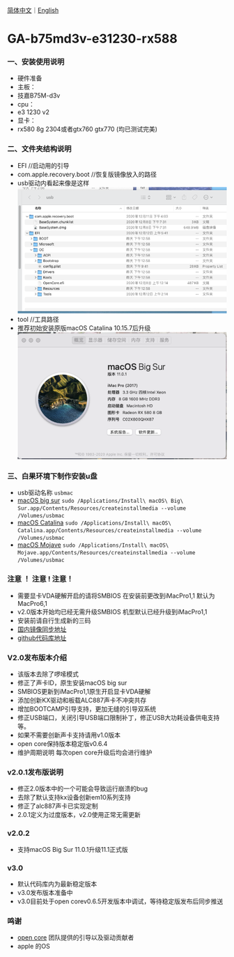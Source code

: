 [简体中文](/README.md)｜[English](/README_en.md)

GA-b75md3v-e31230-rx588
=======================


###  一、安装使用说明 ###

- 硬件准备
- 主板：
- 技嘉B75M-d3v
- cpu：
- e3 1230 v2
- 显卡：
- rx580 8g 2304或者gtx760 gtx770 (均已测试完美)

### 二、文件夹结构说明 ###

- EFI //启动用的引导
- com.apple.recovery.boot //恢复版镜像放入的路径
- usb驱动内看起来像是这样
![image](/usb.png)
- tool //工具路径
- 推荐初始安装原版macOS Catalina 10.15.7后升级 
![image](/macOS%20Big%20Sur.png)
### 三、白果环境下制作安装u盘 ###
- usb驱动名称 `usbmac`
- [macOS big sur](https://apps.apple.com/cn/app/macos-big-sur/id1526878132?mt=12) `sudo /Applications/Install\ macOS\ Big\ Sur.app/Contents/Resources/createinstallmedia --volume /Volumes/usbmac`
- [macOS Catalina](https://itunes.apple.com/cn/app/macos-catalina/id1466841314?ls=1&mt=12) `sudo /Applications/Install\ macOS\ Catalina.app/Contents/Resources/createinstallmedia --volume /Volumes/usbmac`
- [macOS Mojave](https://itunes.apple.com/cn/app/macos-mojave/id1398502828?ls=1&mt=12) `sudo /Applications/Install\ macOS\ Mojave.app/Contents/Resources/createinstallmedia --volume /Volumes/usbmac`
### 注意 ！ 注意 ! 注意！ ###

- 需要显卡VDA硬解开启的请将SMBIOS 在安装前更改到iMacPro1,1 默认为MacPro6,1
- v2.0版本开始均已经无需升级SMBIOS 机型默认已经升级到iMacPro1,1
- 安装前请自行生成新的三码
- [国内镜像同步地址](https://gitee.com/yaming-network/OpenCore-GA-b75)
- [github代码库地址](https://github.com/wy414012/OpenCore-GA-b75)

### V2.0发布版本介绍 ###
- 该版本去除了啰嗦模式
- 修正了声卡ID，原生安装macOS big sur 
- SMBIOS更新到iMacPro1,1原生开启显卡VDA硬解
- 添加创新KX驱动和板载ALC887声卡不冲突共存
- 增加BOOTCAMP引导支持，更加无缝的引导双系统
- 修正USB端口，关闭引导USB端口限制补丁，修正USB大功耗设备供电支持等。
- 如果不需要创新声卡支持请用v1.0版本
- open core保持版本稳定版v0.6.4
- 维护周期说明 每次open core升级后均会进行维护
### v2.0.1发布版说明 ###
- 修正2.0版本中的一个可能会导致运行崩溃的bug
- 去除了默认支持kx设备创新em10系列支持
- 修正了alc887声卡已实现定制
- 2.0.1定义为过度版本，v2.0使用正常无需更新
### v2.0.2 ###
- 支持macOS Big Sur 11.0.1升级11.1正式版

### v3.0 ###
- 默认代码库内为最新稳定版本
- v3.0发布版本准备中
- v3.0目前处于open corev0.6.5开发版本中调试，等待稳定版发布后同步推送
### 鸣谢 ###
- [open core](https://github.com/acidanthera/OpenCorePkg) 团队提供的引导以及驱动贡献者
- apple 的OS


 
  
  
  
